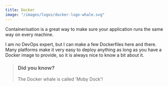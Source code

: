 ```yaml
---
title: Docker
image: "/images/logos/docker-logo-whale.svg"
---
```


Containerisation is a great way to make sure your application runs the same way on every machine.

I am no DevOps expert, but I can make a few Dockerfiles here and there. Many platforms make it very easy to deploy anything as long as you have a Docker image to provide, so it is always nice to know a bit about it.

> ### Did you know?
>
> The Docker whale is called 'Moby Dock'!
